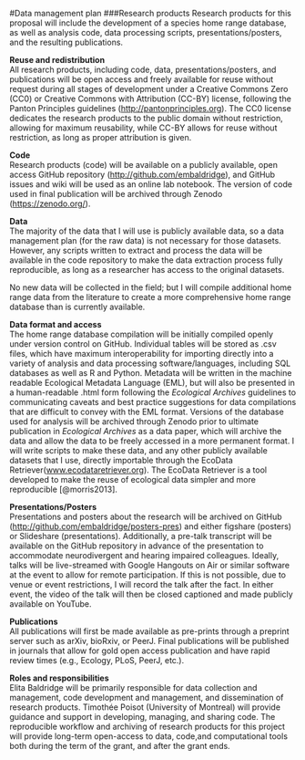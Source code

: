 <!--Data Management Plan: All applications must include a supplementary document of no more than two pages labeled "Data Management Plan". Describe plans for data management and sharing of the products of research, or assert the absence of the need for such plans. Upload this to Supplementary Documents–Data Management Plan.-->
#Data management plan
###Research products
Research products for this proposal will include the development of a species home range database, as well as analysis code, data processing scripts, presentations/posters, and the resulting publications.

**Reuse and redistribution**  
All research products, including code, data, presentations/posters, and publications will be open access and freely available for reuse without request during all stages of development under a Creative Commons Zero (CC0) or Creative Commons with Attribution (CC-BY) license, following the Panton Principles guidelines (http://pantonprinciples.org).  The CC0 license dedicates the research products to the public domain without restriction, allowing for maximum reusability, while CC-BY allows for reuse without restriction, as long as proper attribution is given.


**Code**  
Research products (code) will be available on a publicly available, open access GitHub repository (http://github.com/embaldridge), and GitHub issues and wiki will be used as an online lab notebook.  The version of code used in final publication will be archived through Zenodo (https://zenodo.org/).  

**Data**    
The majority of the data that I will use is publicly available data, so a data management plan (for the raw data) is not necessary for those datasets.  However, any scripts written to extract and process the data will be available in the code repository to make the data extraction process fully reproducible, as long as a researcher has access to the original datasets.

No new data will be collected in the field; but I will compile additional home range data from the literature to create a more comprehensive home range database than is currently available.  

**Data format and access**  
The home range database compilation will be initially compiled openly under version control on GitHub.  Individual tables will be stored as .csv files, which have maximum interoperability for importing directly into a variety of analysis and data processing software/languages, including SQL databases as well as R and Python. Metadata will be written in the machine readable Ecological Metadata Language (EML), but will also be presented in a human-readable .html form following the *Ecological Archives* guidelines to communicating caveats and best practice suggestions for data compilations that are difficult to convey with the EML format. Versions of the database used for analysis will be archived through Zenodo prior to ultimate publication in *Ecological Archives* as a data paper, which will archive the data and allow the data to be freely accessed in a more permanent format.  I will write scripts to make these data, and any other publicly available datasets that I use, directly importable through the EcoData Retriever(www.ecodataretriever.org).  The EcoData Retriever is a tool developed to make the reuse of ecological data simpler and more reproducible [@morris2013].

**Presentations/Posters**  
Presentations and posters about the research will be archived on GitHub (http://github.com/embaldridge/posters-pres) and either figshare (posters) or Slideshare (presentations).  Additionally, a pre-talk transcript will be available on the GitHub repository in advance of the presentation to accommodate neurodivergent  and hearing impaired colleagues.  Ideally, talks will be live-streamed with Google Hangouts on Air or similar software at the event to allow for remote participation.  If this is not possible, due to venue or event restrictions, I will record the talk after the fact.  In either event, the video of the talk will then be closed captioned and made publicly available on YouTube.

**Publications**  
All publications will first be made available as pre-prints through a preprint server such as arXiv, bioRxiv, or PeerJ.  Final publications will be published in journals that allow for gold open access publication and have rapid review times (e.g., Ecology, PLoS, PeerJ, etc.).

**Roles and responsibilities**  
Elita Baldridge will be primarily responsible for data collection and management, code development and management, and dissemination of research products.  Timothée Poisot (University of Montreal) will provide guidance and support in developing, managing, and sharing code.  The reproducible workflow and archiving of research products for this project will provide long-term open-access to data, code,and computational tools both during the term of the grant, and after the grant ends.
